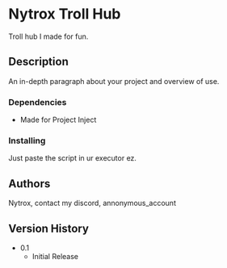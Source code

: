 # Nytrox Troll Hub

Troll hub I made for fun.

## Description

An in-depth paragraph about your project and overview of use.


### Dependencies

* Made for Project Inject

### Installing

Just paste the script in ur executor ez.

## Authors

Nytrox, contact my discord, annonymous_account


## Version History

* 0.1
    * Initial Release

